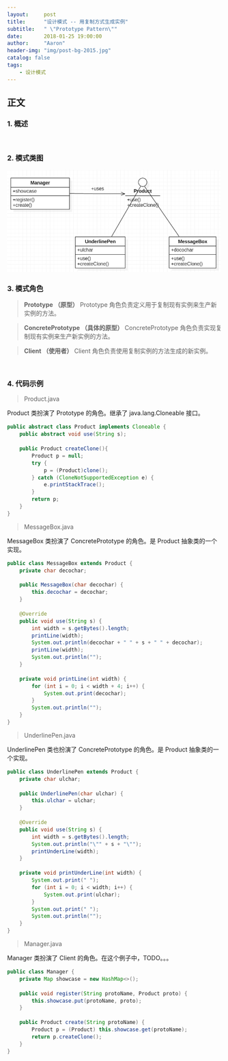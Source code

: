 ```yaml
---
layout:     post
title:      "设计模式 -- 用复制方式生成实例"
subtitle:   " \"Prototype Pattern\""
date:       2018-01-25 19:00:00
author:     "Aaron"
header-img: "img/post-bg-2015.jpg"
catalog: false
tags:
    - 设计模式
---
```



## 正文

### 1. 概述



<br />

### 2. 模式类图
<img class="shadow" src="/img/in-post/prototypepattern/prototype-1.png" width="500">

<br />

### 3. 模式角色

> **Prototype （原型）**
Prototype 角色负责定义用于复制现有实例来生产新实例的方法。

> **ConcretePrototype （具体的原型）**
ConcretePrototype 角色负责实现复制现有实例来生产新实例的方法。

> **Client （使用者）**
Client 角色负责使用复制实例的方法生成的新实例。


<br />

### 4. 代码示例

> Product.java

Product 类扮演了 Prototype 的角色。继承了 java.lang.Cloneable 接口。

```java
public abstract class Product implements Cloneable {
    public abstract void use(String s);

    public Product createClone(){
        Product p = null;
        try {
            p = (Product)clone();
        } catch (CloneNotSupportedException e) {
            e.printStackTrace();
        }
        return p;
    }
}
```

> MessageBox.java

MessageBox 类扮演了 ConcretePrototype 的角色。是 Product 抽象类的一个实现。

```java
public class MessageBox extends Product {
    private char decochar;

    public MessageBox(char decochar) {
        this.decochar = decochar;
    }

    @Override
    public void use(String s) {
        int width = s.getBytes().length;
        printLine(width);
        System.out.println(decochar + " " + s + " " + decochar);
        printLine(width);
        System.out.println("");
    }

    private void printLine(int width) {
        for (int i = 0; i < width + 4; i++) {
            System.out.print(decochar);
        }
        System.out.println("");
    }
}
```

> UnderlinePen.java

UnderlinePen 类也扮演了 ConcretePrototype 的角色。是 Product 抽象类的一个实现。

```java
public class UnderlinePen extends Product {
    private char ulchar;

    public UnderlinePen(char ulchar) {
        this.ulchar = ulchar;
    }

    @Override
    public void use(String s) {
        int width = s.getBytes().length;
        System.out.println("\"" + s + "\"");
        printUnderLine(width);
    }

    private void printUnderLine(int width) {
        System.out.print(" ");
        for (int i = 0; i < width; i++) {
            System.out.print(ulchar);
        }
        System.out.print(" ");
        System.out.println("");
    }
}
```

> Manager.java

Manager 类扮演了 Client 的角色。在这个例子中，TODO。。。

```java
public class Manager {
    private Map showcase = new HashMap<>();

    public void register(String protoName, Product proto) {
        this.showcase.put(protoName, proto);
    }

    public Product create(String protoName) {
        Product p = (Product) this.showcase.get(protoName);
        return p.createClone();
    }
}
```













